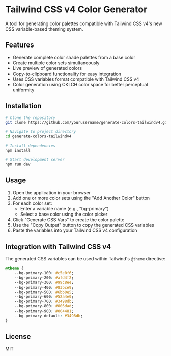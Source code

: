 # Tailwind CSS v4 Color Generator

A tool for generating color palettes compatible with Tailwind CSS v4's new CSS variable-based theming system.

## Features

- Generate complete color shade palettes from a base color
- Create multiple color sets simultaneously
- Live preview of generated colors
- Copy-to-clipboard functionality for easy integration
- Uses CSS variables format compatible with Tailwind CSS v4
- Color generation using OKLCH color space for better perceptual uniformity

## Installation

```bash
# Clone the repository
git clone https://github.com/yourusername/generate-colors-tailwindv4.git

# Navigate to project directory
cd generate-colors-tailwindv4

# Install dependencies
npm install

# Start development server
npm run dev
```

## Usage

1. Open the application in your browser
2. Add one or more color sets using the "Add Another Color" button
3. For each color set:
   - Enter a variable name (e.g., "bg-primary")
   - Select a base color using the color picker
4. Click "Generate CSS Vars" to create the color palette
5. Use the "Copy Output" button to copy the generated CSS variables
6. Paste the variables into your Tailwind CSS v4 configuration

## Integration with Tailwind CSS v4

The generated CSS variables can be used within Tailwind's `@theme` directive:

```css
@theme {
	--bg-primary-100: #c5e0f6;
	--bg-primary-200: #afd4f2;
	--bg-primary-300: #99c8ee;
	--bg-primary-400: #83bce9;
	--bg-primary-500: #6bb0e5;
	--bg-primary-600: #52a4e0;
	--bg-primary-700: #3498db;
	--bg-primary-800: #006dad;
	--bg-primary-900: #004481;
	--bg-primary-default: #3498db;
}
```

## License

MIT

